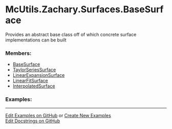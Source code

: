 # <a id="McUtils.Zachary.Surfaces.BaseSurface">McUtils.Zachary.Surfaces.BaseSurface</a>
    
Provides an abstract base class off of which concrete surface implementations can be built

### Members:

  - [BaseSurface](BaseSurface/BaseSurface.md)
  - [TaylorSeriesSurface](BaseSurface/TaylorSeriesSurface.md)
  - [LinearExpansionSurface](BaseSurface/LinearExpansionSurface.md)
  - [LinearFitSurface](BaseSurface/LinearFitSurface.md)
  - [InterpolatedSurface](BaseSurface/InterpolatedSurface.md)

### Examples:



___

[Edit Examples on GitHub](https://github.com/McCoyGroup/References/edit/gh-pages/Documentation/examples/McUtils/Zachary/Surfaces/BaseSurface.md) or 
[Create New Examples](https://github.com/McCoyGroup/References/new/gh-pages/?filename=Documentation/examples/McUtils/Zachary/Surfaces/BaseSurface.md) <br/>
[Edit Docstrings on GitHub](https://github.com/McCoyGroup/McUtils/edit/master/Zachary/Surfaces/BaseSurface/__init__.py?message=Update%20Docs)